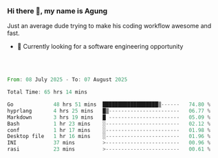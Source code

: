 ### Hi there 👋, my name is Agung
Just an average dude trying to make his coding workflow awesome and fast.

<!--
**agungfir98/agungfir98** is a ✨ _special_ ✨ repository because its `README.md` (this file) appears on your GitHub profile.
-->

- 🔭 Currently looking for a software engineering opportunity
<br/>
<br/>
<!--START_SECTION:waka-->

```rust
From: 08 July 2025 - To: 07 August 2025

Total Time: 65 hrs 14 mins

Go             48 hrs 51 mins  ██████████████████▒------   74.80 %
hyprlang       4 hrs 25 mins   █▒-----------------------   06.77 %
Markdown       3 hrs 19 mins   █ -----------------------   05.09 %
Bash           1 hr 23 mins    ░------------------------   02.12 %
conf           1 hr 17 mins    ░------------------------   01.98 %
Desktop file   1 hr 16 mins    ░------------------------   01.96 %
INI            37 mins         >------------------------   00.96 %
rasi           23 mins         >------------------------   00.61 %
```

<!--END_SECTION:waka-->
